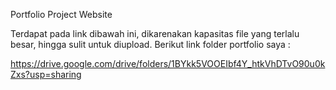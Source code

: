 Portfolio Project Website

Terdapat pada link dibawah ini, dikarenakan kapasitas file yang terlalu besar, hingga sulit untuk diupload.
Berikut link folder portfolio saya :

https://drive.google.com/drive/folders/1BYkk5VOOEIbf4Y_htkVhDTvO90u0kZxs?usp=sharing
